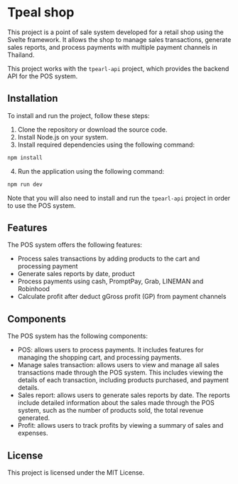 # Tpeal shop

This project is a point of sale system developed for a retail shop using the Svelte framework. It allows the shop to manage sales transactions, generate sales reports, and process payments with multiple payment channels in Thailand.

This project works with the `tpearl-api` project, which provides the backend API for the POS system.

## Installation

To install and run the project, follow these steps:

1. Clone the repository or download the source code.
2. Install Node.js on your system.
3. Install required dependencies using the following command:

```bash
npm install
```

4. Run the application using the following command:

```bash
npm run dev
```

Note that you will also need to install and run the `tpearl-api` project in order to use the POS system.

## Features

The POS system offers the following features:

- Process sales transactions by adding products to the cart and processing payment
- Generate sales reports by date, product
- Process payments using cash, PromptPay, Grab, LINEMAN and Robinhood
- Calculate profit after deduct gGross profit (GP) from payment channels 

## Components

The POS system has the following components:

- POS: allows users to process payments. It includes features for managing the shopping cart, and processing payments.
- Manage sales transaction: allows users to view and manage all sales transactions made through the POS system. This includes viewing the details of each transaction, including products purchased, and payment details.
- Sales report: allows users to generate sales reports by date. The reports include detailed information about the sales made through the POS system, such as the number of products sold, the total revenue generated.
- Profit: allows users to track profits by viewing a summary of sales and expenses.

## License
This project is licensed under the MIT License.